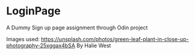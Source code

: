 # LoginPage

A Dummy Sign up page assignment through Odin project

Images used:
https://unsplash.com/photos/green-leaf-plant-in-close-up-photography-25xggax4bSA
By Halie West
